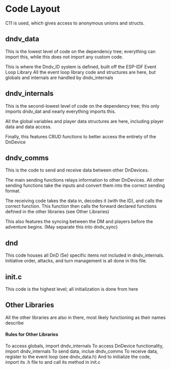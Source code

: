 # Code Layout

C11 is used, which gives access to anonymous unions and structs.

## dndv_data

This is the lowest level of code on the dependency tree; everything can import this, while this does not import any custom code.

This is where the Dndv_ID system is defined, built off the ESP-IDF Event Loop Library
All the event loop library code and structures are here, but globals and internals are handled by dndv_internals

## dndv_internals

This is the second-lowest level of code on the dependency tree; this only imports dndv_dat and nearly everything imports this.

All the global variables and player data structures are here, including player data and data access.

Finally, this features CRUD functions to better access the entirety of the DnDevice

## dndv_comms

This is the code to send and receive data between other DnDevices.

The main sending functions relays information to other DnDevices.
All other sending functions take the inputs and convert them into the correct sending format.

The receiving code takes the data in, decodes it (with the ID), and calls the correct function.
This function then calls the forward declared functions defined in the other libraries (see Other Libraries)

This also features the syncing between the DM and players before the adventure begins. (May separate this into dndv_sync)

## dnd

This code houses all DnD (5e) specific items not included in dndv_internals.
Initiative order, attacks, and turn management is all done in this file.

## init.c

This code is the highest level; all initialization is done from here

## Other Libraries

All the other libraries are also in there, most likely functioning as their names describe

#### Rules for Other Libraries

To access globals, import dndv_internals
To access DnDevice functionality, import dndv_internals
To send data, inclue dndv_comms
To receive data, register to the event loop (see dndv_data.h)
And to initialize the code, import its .h file to and call its method in init.c